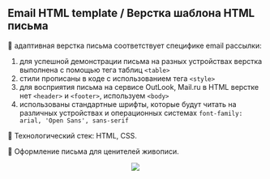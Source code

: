 ## Email HTML template / Верстка шаблона HTML письма

:e-mail: адаптивная верстка письма соответствует специфике email рассылки:
1) для успешной демонстрации письма на разных устройствах верстка выполнена с помощью тега таблиц `<table>`
2) стили прописаны в коде с использованием тега `<style>`
3) для восприятия письма на сервисе OutLook, Mail.ru в HTML верстке нет `<header>` и `<footer>`, используем `<body>`
4) использованы стандартные шрифты, которые будут читать на различных устройствах и операционных системах `font-family: arial, 'Open Sans', sans-serif`

:e-mail: Технологический стек: HTML, CSS.

:e-mail: Оформление письма для ценителей живописи.


<div id="footer" align="center">
  
  <img src=https://media.giphy.com/media/v1.Y2lkPTc5MGI3NjExamk3c3JraHpuaXlsZ2JnNjdwNWcxb2QzY3p2NmJkZWY5aHBmeDNjYiZlcD12MV9pbnRlcm5hbF9naWZfYnlfaWQmY3Q9Zw/3oKGzndXmhBesqkRji/giphy.gif wirth="150"/>

  </div>
